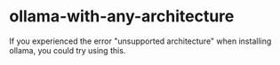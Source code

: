 # ollama-with-any-architecture
If you experienced the error "unsupported architecture" when installing ollama, you could try using this.

